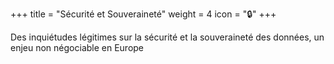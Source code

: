 +++
title = "Sécurité et Souveraineté"
weight = 4
icon = "🔒"
+++

Des inquiétudes légitimes sur la sécurité et la souveraineté des données, un enjeu non négociable en Europe
